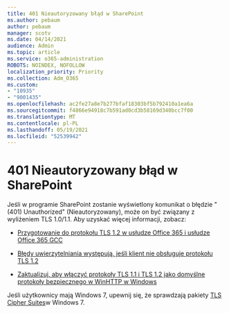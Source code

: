 ```yaml
---
title: 401 Nieautoryzowany błąd w SharePoint
ms.author: pebaum
author: pebaum
manager: scotv
ms.date: 04/14/2021
audience: Admin
ms.topic: article
ms.service: o365-administration
ROBOTS: NOINDEX, NOFOLLOW
localization_priority: Priority
ms.collection: Adm_O365
ms.custom:
- "10935"
- "9001435"
ms.openlocfilehash: ac2fe27a8e7b277bfaf18303bf5b792410a1ea6a
ms.sourcegitcommit: f4866e94918c7b591ad0cd3b58169d340bcc7f00
ms.translationtype: MT
ms.contentlocale: pl-PL
ms.lasthandoff: 05/19/2021
ms.locfileid: "52539942"
---
```

# <a name="401-unauthorized-error-in-sharepoint"></a>401 Nieautoryzowany błąd w SharePoint

Jeśli w programie SharePoint zostanie wyświetlony komunikat o błędzie "(401) Unauthorized" (Nieautoryzowany), może on być związany z wyliżeniem TLS 1.0/1.1. Aby uzyskać więcej informacji, zobacz:

- [Przygotowanie do protokołu TLS 1.2 w usłudze Office 365 i usłudze Office 365 GCC](/microsoft-365/compliance/prepare-tls-1.2-in-office-365)

- [Błędy uwierzytelniania występują, jeśli klient nie obsługuje protokołu TLS 1.2](/sharepoint/troubleshoot/administration/authentication-errors-tls12-support)

- [Zaktualizuj, aby włączyć protokoły TLS 1.1 i TLS 1.2 jako domyślne protokoły bezpiecznego w WinHTTP w Windows](https://support.microsoft.com/topic/update-to-enable-tls-1-1-and-tls-1-2-as-default-secure-protocols-in-winhttp-in-windows-c4bd73d2-31d7-761e-0178-11268bb10392)

Jeśli użytkownicy mają Windows 7, upewnij się, że sprawdzają pakiety [TLS Cipher Suites](/windows/win32/secauthn/tls-cipher-suites-in-windows-7)w Windows 7.